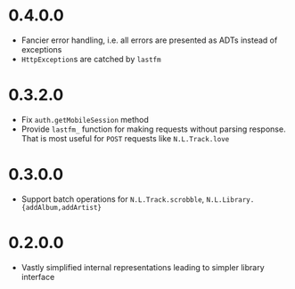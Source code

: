 0.4.0.0
=======

  * Fancier error handling, i.e. all errors are presented as ADTs instead of exceptions
  * `HttpException`s are catched by `lastfm`

0.3.2.0
=======

  * Fix `auth.getMobileSession` method
  * Provide `lastfm_` function for making requests without parsing response. That is most useful for `POST` requests like `N.L.Track.love`

0.3.0.0
=======

  * Support batch operations for `N.L.Track.scrobble`, `N.L.Library.{addAlbum,addArtist}`

0.2.0.0
=======

  * Vastly simplified internal representations leading to simpler library interface
